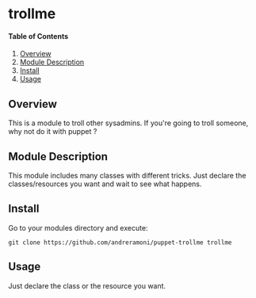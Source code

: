 # trollme

#### Table of Contents

1. [Overview](#overview)
2. [Module Description](#module-description)
3. [Install](#install)
4. [Usage](#usage)

## Overview

This is a module to troll other sysadmins.
If you're going to troll someone, why not do it with puppet ?

## Module Description

This module includes many classes with different tricks.
Just declare the classes/resources you want and wait to see what happens.


## Install
Go to your modules directory and execute:

~~~shell
git clone https://github.com/andreramoni/puppet-trollme trollme
~~~

## Usage

Just declare the class or the resource you want.
